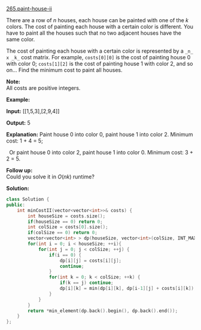 [265.paint-house-ii](https://leetcode.com/problems/paint-house-ii/)  

There are a row of _n_ houses, each house can be painted with one of the _k_ colors. The cost of painting each house with a certain color is different. You have to paint all the houses such that no two adjacent houses have the same color.

The cost of painting each house with a certain color is represented by a `_n_ x _k_` cost matrix. For example, `costs[0][0]` is the cost of painting house 0 with color 0; `costs[1][2]` is the cost of painting house 1 with color 2, and so on... Find the minimum cost to paint all houses.

**Note:**  
All costs are positive integers.

**Example:**

  
**Input:** \[\[1,5,3\],\[2,9,4\]\]
  
**Output:** 5
  
**Explanation:** Paint house 0 into color 0, paint house 1 into color 2. Minimum cost: 1 + 4 = 5; 
  
             Or paint house 0 into color 2, paint house 1 into color 0. Minimum cost: 3 + 2 = 5. 
  

**Follow up:**  
Could you solve it in _O_(_nk_) runtime?  



**Solution:**  

```cpp
class Solution {
public:
    int minCostII(vector<vector<int>>& costs) {
        int houseSize = costs.size();
        if(houseSize == 0) return 0;
        int colSize = costs[0].size();
        if(colSize == 0) return 0;
        vector<vector<int> > dp(houseSize, vector<int>(colSize, INT_MAX));
        for(int i = 0; i < houseSize; ++i){
            for(int j = 0; j < colSize; ++j) {
                if(i == 0) {
                    dp[i][j] = costs[i][j];
                    continue;
                }
                for(int k = 0; k < colSize; ++k) {
                    if(k == j) continue;
                    dp[i][k] = min(dp[i][k], dp[i-1][j] + costs[i][k]);
                }
            }
        }
        return *min_element(dp.back().begin(), dp.back().end());
    }
};
```
      